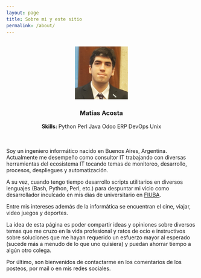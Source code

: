 ```yaml
---
layout: page
title: Sobre mi y este sitio
permalink: /about/
---
```

<link href="//maxcdn.bootstrapcdn.com/font-awesome/4.3.0/css/font-awesome.min.css" rel="stylesheet">

<br>
<div class="container" style="width: auto;">
    <div class="well">
        <center>
                    <img src="/assets/images/profile.png" name="aboutme" width="140" height="140" border="0" class="img-circle">
                    <h3 class="media-heading">Matías Acosta <small></small></h3>
                    <span><strong>Skills: </strong></span>
                        <span class="label label-warning">Python</span>
			<span class="label label-warning">Perl</span>
			<span class="label label-warning">Java</span>
                        <span class="label label-info">Odoo ERP</span>
                        <span class="label label-info">DevOps</span>
                        <span class="label label-success">Unix</span>
                    </center>
    </div>
</div>
<br>

<!-- <div class="bottom">
                    <a class="btn btn-primary btn-twitter btn-sm" href="https://twitter.com/webmaniac">
                        <i class="fa fa-twitter"></i>
                    </a>
                    <a class="btn btn-danger btn-sm" rel="publisher"
                       href="https://plus.google.com/+ahmshahnuralam">
                        <i class="fa fa-google-plus"></i>
                    </a>
                    <a class="btn btn-primary btn-sm" rel="publisher"
                       href="https://plus.google.com/shahnuralam">
                        <i class="fa fa-facebook"></i>
                    </a>
                    <a class="btn btn-warning btn-sm" rel="publisher" href="https://plus.google.com/shahnuralam">
                        <i class="fa fa-behance"></i>
                    </a>
                </div>

-->
<br>

<div class="texto-profile">
<p>Soy un ingeniero inform&aacute;tico nacido en Buenos Aires, Argentina. Actualmente me desempe&ntilde;o como consultor IT trabajando con diversas herramientas del ecosistema IT tocando temas de monitoreo, desarrollo, procesos, despliegues y automatizaci&oacute;n.</p>
<p>A su vez, cuando tengo tiempo desarrollo scripts utilitarios en diversos lenguajes (Bash, Python, Perl, etc.) para despuntar mi vicio como desarrollador inculcado en mis d&iacute;as de universitario en <a title="FIUBA" href="http://www.fi.uba.ar/" target="_blank" rel="noopener">FIUBA</a>.</p>
<p>Entre mis intereses adem&aacute;s de la inform&aacute;tica se encuentran el cine, viajar, video juegos y deportes.</p>
<p>La idea de esta p&aacute;gina es poder compartir ideas y opiniones sobre diversos temas que me cruzo en la vida profesional y ratos de ocio e instructivos sobre soluciones que me hayan requerido un esfuerzo mayor al esperado (sucede m&aacute;s a menudo de lo que uno quisiera) y puedan ahorrar tiempo a alg&uacute;n otro colega.</p>
<p>Por &uacute;ltimo, son bienvenidos de contactarme en los comentarios de los posteos, por mail o en mis redes sociales.</p>

</div>
